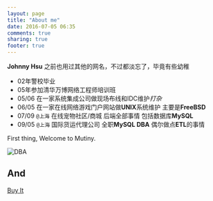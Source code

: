 ```yaml
---
layout: page
title: "About me"
date: 2016-07-05 06:35
comments: true
sharing: true
footer: true
---
```


**Johnny Hsu** 之前也用过其他的网名，不过都淡忘了，毕竟有些幼稚

* 02年警校毕业 
* 05年参加清华万博网络工程师培训班
* 05/06 在一家系统集成公司做现场布线和IDC维护*打杂*
* 06/05 在一家在线网络游戏门户网站做**UNIX**系统维护 主要是**FreeBSD**
* 07/09 `@上海` 在线宠物社区/商城 后端全部事情 包括数据库**MySQL**
* 09/05 `@上海` 国际货运代理公司 全职**MySQL DBA** 偶尔做点**ETL**的事情

First thing, Welcome to Mutiny.

![DBA](https://images.sunfrogshirts.com/2016/07/31/Data-Base-Administrator--SOLVE-Black-_w91_-front.jpg)
## And
[Buy It](https://www.sunfrog.com/Data-Base-Administrator--SOLVE-192312050-Black-Guys.html?15435&Data+Base+Administrator)
